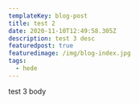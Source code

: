 ```yaml
---
templateKey: blog-post
title: test 2
date: 2020-11-10T12:49:58.305Z
description: test 3 desc
featuredpost: true
featuredimage: /img/blog-index.jpg
tags:
  - hede
---
```

test 3 body
